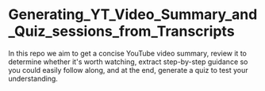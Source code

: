 # Generating_YT_Video_Summary_and_Quiz_sessions_from_Transcripts
In this repo we aim to get a concise YouTube video summary, review it to determine whether it's worth watching, extract step-by-step guidance so you could easily follow along, and at the end, generate a quiz to test your understanding.
